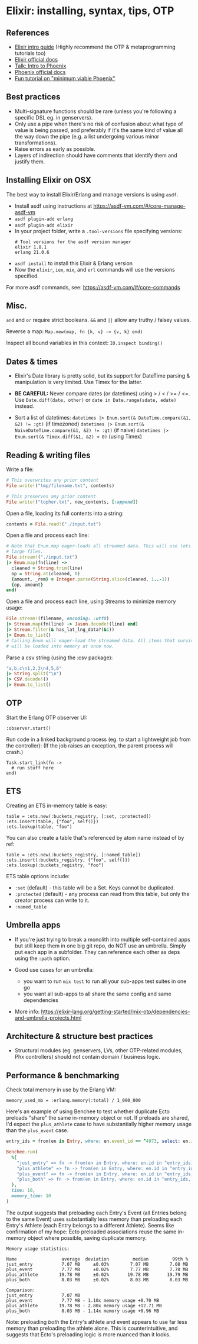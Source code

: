# Elixir: installing, syntax, tips, OTP


## References

  * [Elixir intro guide](https://elixir-lang.org/getting-started/introduction.html)
    (Highly recommend the OTP & metaprogramming tutorials too)
  * [Elixir official docs](https://hexdocs.pm/elixir/Kernel.html)
  * [Talk: Intro to Phoenix](https://www.youtube.com/watch?v=OxhTQdcieQE)
  * [Phoenix official docs](https://hexdocs.pm/phoenix/overview.html)
  * [Fun tutorial on "minimum viable Phoenix"](http://www.petecorey.com/blog/2019/05/20/minimum-viable-phoenix/)


## Best practices

  * Multi-signature functions should be rare (unless you're following a specific DSL eg. in genservers).
  * Only use a pipe when there's no risk of confusion about what type of value is being passed, and preferably if it's the same kind of value all the way down the pipe (e.g. a list undergoing various minor transformations).
  * Raise errors as early as possible.
  * Layers of indirection should have comments that identify them and justify them.



## Installing Elixir on OSX

The best way to install Elixir/Erlang and manage versions is using `asdf`.

  * Install asdf using instructions at https://asdf-vm.com/#/core-manage-asdf-vm
  * `asdf plugin-add erlang`
  * `asdf plugin-add elixir`
  * In your project folder, write a `.tool-versions` file specifying versions:
    ```
    # Tool versions for the asdf version manager
    elixir 1.8.1
    erlang 21.0.6
    ```
  * `asdf install` to install this Elixir & Erlang version
  * Now the `elixir`, `iex`, `mix`, and `erl` commands will use the versions specified.

For more asdf commands, see: https://asdf-vm.com/#/core-commands


## Misc.

`and` and `or` require strict booleans. `&&` and `||` allow any truthy / falsey values.

Reverse a map: `Map.new(map, fn {k, v} -> {v, k} end)`

Inspect all bound variables in this context: `IO.inspect binding()`


## Dates & times

  * Elixir's Date library is pretty solid, but its support for DateTime parsing & manipulation is very limited. Use Timex for the latter.

  * **BE CAREFUL:** Never compare dates (or datetimes) using > / < / >= / <=. Use `Date.diff(date, other)` or `date in Date.range(sdate, edate)` instead.

  * Sort a list of datetimes:
    `datetimes |> Enum.sort(& DateTime.compare(&1, &2) != :gt)` (if timezoned)
    `datetimes |> Enum.sort(& NaiveDateTime.compare(&1, &2) != :gt)` (if naive)
    `datetimes |> Enum.sort(& Timex.diff(&1, &2) < 0)` (using Timex)


## Reading & writing files

Write a file:

```rb
# This overwrites any prior content
File.write!("tmp/filename.txt", contents)

# This preserves any prior content
File.write!("topher.txt", new_contents, [:append])
```

Open a file, loading its full contents into a string:

```rb
contents = File.read!("./input.txt")
```

Open a file and process each line:

```rb
# Note that Enum.map eager-loads all streamed data. This will use lots of memory for
# large files.
File.stream!("./input.txt")
|> Enum.map(fn(line) ->
  cleaned = String.trim(line)
  op = String.at(cleaned, 0)
  {amount, _rem} = Integer.parse(String.slice(cleaned, 1..-1))
  {op, amount}
end)
```

Open a file and process each line, using Streams to minimize memory usage:

```rb
File.stream!(filename, encoding: :utf8)
|> Stream.map(fn(line) -> Jason.decode!(line) end)
|> Stream.filter(& has_lat_lng_data?(&1))
|> Enum.to_list()
# Calling Enum will eager-load the streamed data. All items that survived the Stream.filter
# will be loaded into memory at once now.
```

Parse a csv string (using the :csv package):

```rb
"a,b,c\n1,2,3\n4,5,6"
|> String.split("\n")
|> CSV.decode!()
|> Enum.to_list()
```


## OTP

Start the Erlang OTP observer UI:

    :observer.start()

Run code in a linked background process (eg. to start a lightweight job from the controller):
(If the job raises an exception, the parent process will crash.)

    Task.start_link(fn ->
      # run stuff here
    end)


## ETS

Creating an ETS in-memory table is easy:

```
table = :ets.new(:buckets_registry, [:set, :protected])
:ets.insert(table, {"foo", self()})
:ets.lookup(table, "foo")
```

You can also create a table that's referenced by atom name instead of by ref:

```
table = :ets.new(:buckets_registry, [:named_table])
:ets.insert(:buckets_registry, {"foo", self()})
:ets.lookup(:buckets_registry, "foo")
```

ETS table options include:

  * `:set` (default) - this table will be a Set. Keys cannot be duplicated.
  * `:protected` (default) - any process can read from this table, but only the creator process can write to it.
  * `:named_table`


## Umbrella apps

  * If you're just trying to break a monolith into multiple self-contained apps but still keep them in one big git repo, do NOT use an umbrella. Simply put each app in a subfolder. They can reference each other as deps using the `:path` option.

  * Good use cases for an umbrella:
    - you want to run `mix test` to run all your sub-apps test suites in one go
    - you want all sub-apps to all share the same config and same dependencies

  * More info: https://elixir-lang.org/getting-started/mix-otp/dependencies-and-umbrella-projects.html


## Architecture & structure best practices

  * Structural modules (eg. genservers, LVs, other OTP-related modules, Phx controllers) should not contain domain / business logic.


## Performance & benchmarking

Check total memory in use by the Erlang VM:

    memory_used_mb = :erlang.memory(:total) / 1_000_000

Here's an example of using Benchee to test whether duplicate Ecto preloads "share" the same in-memory object or not. If preloads are shared, I'd expect the `plus_athlete` case to have substantially higher memory usage than the `plus_event` case.

```rb
entry_ids = from(en in Entry, where: en.event_id == ^4973, select: en.id) |> Repo.all()

Benchee.run(
  %{
    "just_entry" => fn -> from(en in Entry, where: en.id in ^entry_ids) |> Repo.all() end,
    "plus_athlete" => fn -> from(en in Entry, where: en.id in ^entry_ids, preload: :athlete) |> Repo.all() end,
    "plus_event" => fn -> from(en in Entry, where: en.id in ^entry_ids, preload: :event) |> Repo.all() end,
    "plus_both" => fn -> from(en in Entry, where: en.id in ^entry_ids, preload: [:athlete, :event]) |> Repo.all() end
  },
  time: 10,
  memory_time: 10
)
```

The output suggests that preloading each Entry's Event (all Entries belong to the same Event) uses substantially less memory than preloading each Entry's Athlete (each Entry belongs to a different Athlete). Seems like confirmation of my hope: Ecto preloaded associations reuse the same in-memory object where possible, saving duplicate memory.

```
Memory usage statistics:

Name                 average  deviation         median         99th %
just_entry           7.07 MB     ±0.03%        7.07 MB        7.08 MB
plus_event           7.77 MB     ±0.02%        7.77 MB        7.78 MB
plus_athlete        19.78 MB     ±0.02%       19.78 MB       19.79 MB
plus_both            8.03 MB     ±0.02%        8.03 MB        8.03 MB

Comparison:
just_entry           7.07 MB
plus_event           7.77 MB - 1.10x memory usage +0.70 MB
plus_athlete        19.78 MB - 2.80x memory usage +12.71 MB
plus_both            8.03 MB - 1.14x memory usage +0.96 MB
```

Note: preloading _both_ the Entry's athlete and event appears to use far less memory than preloading the athlete alone. This is counterintuitive, and suggests that Ecto's preloading logic is more nuanced than it looks.
